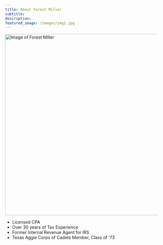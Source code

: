```yaml
---
title: About Forest Miller
subtitle: 
description: 
featured_image: /images/img1.jpg
---
```


<img src="{{site.baseurl}}/images/about_fm.jpg" alt="Image of Forest Miller" width="600" align="center" padding-right= "30px" />
<br />


* Licensed CPA
* Over 30 years of Tax Experience
* Former Internal Revenue Agent for IRS
* Texas Aggie Corps of Cadets Member, Class of '73

